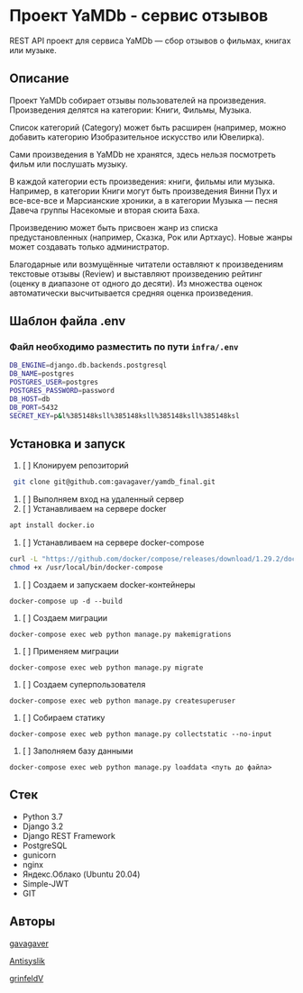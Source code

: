 # Проект YaMDb - сервис отзывов

REST API проект для сервиса YaMDb — сбор отзывов о фильмах, книгах или музыке.

## Описание

Проект YaMDb собирает отзывы пользователей на произведения. Произведения делятся на категории: Книги, Фильмы, Музыка.

Список категорий (Category) может быть расширен (например, можно добавить категорию Изобразительное искусство или Ювелирка).

Сами произведения в YaMDb не хранятся, здесь нельзя посмотреть фильм или послушать музыку.

В каждой категории есть произведения: книги, фильмы или музыка. Например, в категории Книги могут быть произведения Винни Пух и все-все-все и Марсианские хроники, а в категории Музыка — песня Давеча группы Насекомые и вторая сюита Баха.

Произведению может быть присвоен жанр из списка предустановленных (например, Сказка, Рок или Артхаус). Новые жанры может создавать только администратор.

Благодарные или возмущённые читатели оставляют к произведениям текстовые отзывы (Review) и выставляют произведению рейтинг (оценку в диапазоне от одного до десяти). Из множества оценок автоматически высчитывается средняя оценка произведения.

## Шаблон файла .env
### Файл необходимо разместить по пути ```infra/.env```
```sh
DB_ENGINE=django.db.backends.postgresql
DB_NAME=postgres
POSTGRES_USER=postgres
POSTGRES_PASSWORD=password
DB_HOST=db
DB_PORT=5432
SECRET_KEY=p&l%385148ksll%385148ksll%385148ksll%385148ksl
```


## Установка и запуск

1. [ ] Клонируем репозиторий 
```bash
 git clone git@github.com:gavagaver/yamdb_final.git 
```
1. [ ] Выполняем вход на удаленный сервер
2. [ ] Устанавливаем на сервере docker
```bash
apt install docker.io 
```
1. [ ] Устанавливаем на сервере docker-compose
```bash
curl -L "https://github.com/docker/compose/releases/download/1.29.2/docker-compose-$(uname -s)-$(uname -m)" -o /usr/local/bin/docker-compose
chmod +x /usr/local/bin/docker-compose
```
1. [ ] Создаем и запускаем docker-контейнеры
``` 
docker-compose up -d --build 
```
1. [ ] Создаем миграции
``` 
docker-compose exec web python manage.py makemigrations 
```
1. [ ] Применяем миграции
``` 
docker-compose exec web python manage.py migrate 
``` 
1. [ ] Создаем суперпользователя
``` 
docker-compose exec web python manage.py createsuperuser 
``` 
1. [ ] Собираем статику
``` 
docker-compose exec web python manage.py collectstatic --no-input 
``` 
1. [ ] Заполняем базу данными
``` 
docker-compose exec web python manage.py loaddata <путь до файла>
``` 
## Стек
- Python 3.7
- Django 3.2
- Django REST Framework
- PostgreSQL
- gunicorn
- nginx
- Яндекс.Облако (Ubuntu 20.04)
- Simple-JWT
- GIT

## Авторы

[gavagaver](https://github.com/gavagaver)

[Antisyslik](https://github.com/Antisyslik) 

[grinfeldV](https://github.com/grinfeldV)
